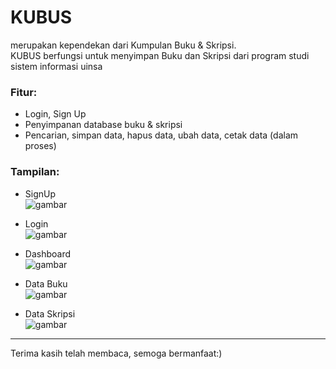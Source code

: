 # **KUBUS**
merupakan kependekan dari Kumpulan Buku & Skripsi. <br> 
KUBUS berfungsi untuk menyimpan Buku dan Skripsi dari program studi sistem informasi uinsa <br>
### **Fitur:**
* Login, Sign Up
* Penyimpanan database buku & skripsi
* Pencarian, simpan data, hapus data, ubah data, cetak data (dalam proses)

### **Tampilan:**
* SignUp <br>
![gambar](https://github.com/oiandin/KUBUS2/assets/119121592/dc0e7e5e-e8f3-45fa-83ba-415a992c4ad4) <br>

* Login <br>
![gambar](https://github.com/oiandin/KUBUS2/assets/119121592/17bacda6-c622-4e82-8580-822c211c9bcc) <br>

* Dashboard <br>
![gambar](https://github.com/oiandin/KUBUS2/assets/119121592/5b0c1f22-66db-419b-9988-fd74b92ed7dd)

* Data Buku <br>
![gambar](https://github.com/oiandin/KUBUS2/assets/119121592/256b5564-19f7-41d4-b34b-0f015422243f)

* Data Skripsi <br>
![gambar](https://github.com/oiandin/KUBUS2/assets/119121592/75d4bc20-90d2-4aa7-95bc-9497217e6a11)






***
Terima kasih telah membaca, semoga bermanfaat:)
